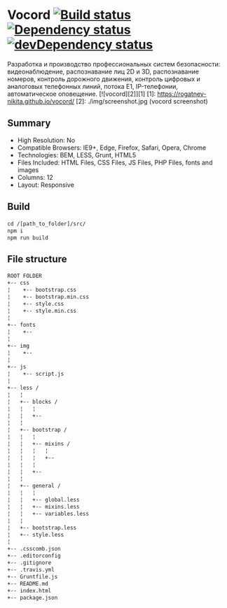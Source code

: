 # Vocord [![Build status][travis-image]][travis-url] [![Dependency status][dependency-image]][dependency-url] [![devDependency status][dev-dependency-image]][dev-dependency-url]

Разработка и производство профессиональных систем безопасности: видеонаблюдение, распознавание лиц 2D и 3D, распознавание номеров, контроль дорожного движения, контроль цифровых и аналоговых телефонных линий, потока Е1, IP-телефонии, автоматическое оповещение.
[![vocord][2]][1]
  [1]: https://rogatnev-nikita.github.io/vocord/
  [2]: ./img/screenshot.jpg (vocord screenshot)
  
## Summary
* High Resolution: No
* Compatible Browsers: IE9+, Edge, Firefox, Safari, Opera, Chrome
* Technologies: BEM, LESS, Grunt, HTML5
* Files Included: HTML Files, CSS Files, JS Files, PHP Files, fonts and images
* Columns: 12
* Layout: Responsive

## Build
    cd /[path_to_folder]/src/
    npm i  
    npm run build

## File structure
    ROOT FOLDER
    +-- css
    ¦    +-- bootstrap.css
    ¦    +-- bootstrap.min.css
    ¦    +-- style.css
    ¦    +-- style.min.css
    ¦
    +-- fonts
    ¦    +-- 
    ¦
    +-- img
    ¦    +-- 
    ¦
    +-- js
    ¦    +-- script.js
    ¦
    +-- less /
    ¦   ¦  
    ¦   +-- blocks /
    ¦   ¦   ¦
    ¦   ¦   +-- 
    ¦   ¦   
    ¦   +-- bootstrap /
    ¦   ¦   ¦
    ¦   ¦   +-- mixins /
    ¦   ¦   ¦   ¦
    ¦   ¦   ¦   +--
    ¦   ¦   ¦
    ¦   ¦   +-- 
    ¦   ¦   
    ¦   +-- general /
    ¦   ¦   ¦
    ¦   ¦   +-- global.less
    ¦   ¦   +-- mixins.less
    ¦   ¦   +-- variables.less
    ¦   ¦
    ¦   +-- bootstrap.less
    ¦   +-- style.less
    ¦
    +-- .csscomb.json
    +-- .editorconfig
    +-- .gitignore
    +-- .travis.yml
    +-- Gruntfile.js
    +-- README.md
    +-- index.html
    +-- package.json

[travis-image]: https://travis-ci.org/rogatnev-nikita/vocord.svg?branch=master
[travis-url]: https://travis-ci.org/rogatnev-nikita/vocord

[dependency-image]: https://david-dm.org/rogatnev-nikita/vocord.svg?style=flat-square
[dependency-url]: https://david-dm.org/rogatnev-nikita/vocord

[dev-dependency-image]: https://david-dm.org/rogatnev-nikita/vocord/dev-status.svg?style=flat-square
[dev-dependency-url]: https://david-dm.org/rogatnev-nikita/vocord#info=devDependencies
